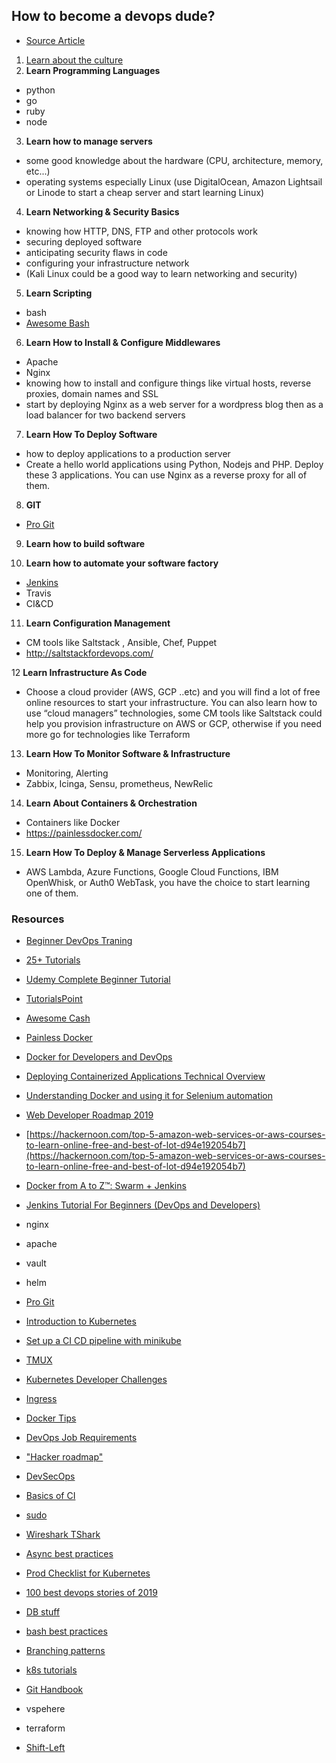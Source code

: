 ## How to become a devops dude?

- [Source Article](https://hackernoon.com/the-roadmap-to-become-a-devops-dude-from-server-to-serverless-dd97420f640e)

1. [Learn about the culture](https://medium.com/faun/the-15-point-devops-check-list-8cd2afb4a448)
2. **Learn Programming Languages**
  - python
  - go
  - ruby
  - node
3. **Learn how to manage servers**
  - some good knowledge about the hardware (CPU, architecture, memory, etc...)
  - operating systems especially Linux (use DigitalOcean, Amazon Lightsail or Linode to start a cheap server and start learning Linux)
4. **Learn Networking & Security Basics**
  - knowing how HTTP, DNS, FTP and other protocols work
  - securing deployed software
  - anticipating security flaws in code
  - configuring your infrastructure network
  - (Kali Linux could be a good way to learn networking and security)
  
5. **Learn Scripting**
  - bash
  - [Awesome Bash](https://github.com/awesome-lists/awesome-bash)
  
6.  **Learn How to Install & Configure Middlewares**
  - Apache
  - Nginx
  - knowing how to install and configure things like virtual hosts, reverse proxies, domain names and SSL 
  - start by deploying Nginx as a web server for a wordpress blog then as a load balancer for two backend servers
  
 7. **Learn How To Deploy Software**
 - how to deploy applications to a production server
 - Create a hello world applications using Python, Nodejs and PHP. Deploy these 3 applications. You can use Nginx as a reverse proxy for all of them.
 
8. **GIT**
  - [Pro Git](https://www.amazon.com/gp/product/1430218339/ref=as_li_tl?ie=UTF8&tag=eon01-20&camp=1789&creative=9325&linkCode=as2&creativeASIN=1430218339&linkId=5a10b59c9f9568691a9162ddc873532c)
  
9. **Learn how to build software**

10. **Learn how to automate your software factory**
  - [Jenkins](https://automationstepbystep.com/jenkins/) 
  - Travis
  - CI&CD
  
11. **Learn Configuration Management**

  - CM tools like Saltstack , Ansible, Chef, Puppet
  - http://saltstackfordevops.com/
  
12 **Learn Infrastructure As Code**
  - Choose a cloud provider (AWS, GCP ..etc) and you will find a lot of free online resources to start your infrastructure. You can also learn how to use “cloud managers” technologies, some CM tools like Saltstack could help you provision infrastructure on AWS or GCP, otherwise if you need more go for technologies like Terraform
  
13. **Learn How To Monitor Software & Infrastructure**
  - Monitoring, Alerting
  - Zabbix, Icinga, Sensu, prometheus, NewRelic

14. **Learn About Containers & Orchestration**
  - Containers like Docker
  - https://painlessdocker.com/
  
15. **Learn How To Deploy & Manage Serverless Applications**
  - AWS Lambda, Azure Functions, Google Cloud Functions, IBM OpenWhisk, or Auth0 WebTask, you have the choice to start learning one of them.
  
  


### Resources
- [Beginner DevOps Traning](https://www.guru99.com/devops-tutorial.html)
- [25+ Tutorials](https://www.softwaretestinghelp.com/devops-tutorials/)
- [Udemy Complete Beginner Tutorial](https://www.udemy.com/course/devops-docker-complete-guide-hands-on-with-practical/)
- [TutorialsPoint](https://www.tutorialspoint.com/devops_tutorials.htm)
- [Awesome Cash](https://github.com/awesome-lists/awesome-bash)
- [Painless Docker](https://painlessdocker.com/)
- [Docker for Developers and DevOps](https://www.udemy.com/course/docker-for-developers/?LSNPUBID=JVFxdTr9V80&ranEAID=JVFxdTr9V80&ranMID=39197&ranSiteID=JVFxdTr9V80-ytNnesxY2yJ.PFcgst2Nrw)
- [Deploying Containerized Applications Technical Overview](https://www.udemy.com/course/deploying-containerized-applications-technical-overview/?LSNPUBID=JVFxdTr9V80&ranEAID=JVFxdTr9V80&ranMID=39197&ranSiteID=JVFxdTr9V80-FKMS24hUfvowYikKiWuc6g)
- [Understanding Docker and using it for Selenium automation](udemy.com/course/understanding-docker-performing-selenium-automation/)
- [Web Developer Roadmap 2019](https://github.com/kamranahmedse/developer-roadmap#-devops-roadmap)
- [https://hackernoon.com/top-5-amazon-web-services-or-aws-courses-to-learn-online-free-and-best-of-lot-d94e192054b7](https://hackernoon.com/top-5-amazon-web-services-or-aws-courses-to-learn-online-free-and-best-of-lot-d94e192054b7)
- [Docker from A to Z™: Swarm + Jenkins](https://www.udemy.com/course/a-practical-guide-to-docker-swarm-and-jenkins/)
- [Jenkins Tutorial For Beginners (DevOps and Developers)](https://www.udemy.com/course/jenkins-tutorial-for-beginners-devops-and-developers/)
- nginx
- apache
- vault
- helm
- [Pro Git](https://www.amazon.com/gp/product/1430218339/ref=as_li_tl?ie=UTF8&tag=eon01-20&camp=1789&creative=9325&linkCode=as2&creativeASIN=1430218339&linkId=5a10b59c9f9568691a9162ddc873532c)

- [Introduction to Kubernetes](https://www.jeremyjordan.me/kubernetes/?utm_campaign=kaptain%20-%20The%20Best%20Distributed%20Systems%20Stories&utm_content=Faun%20%F0%9F%A6%88%20Kaptain%20%23193%3A%20Project%20Antrea%2C%20Container%20Platform%20Networking%20at%20Cruise%20%26%20KubeCon%202019%2C%20San%20Diego&utm_medium=email&utm_source=faun)
- [Set up a CI CD pipeline with minikube](https://medium.com/faun/set-up-a-ci-cd-pipeline-with-kubernetes-minikube-de2bacf7caab)
- [TMUX](https://linuxize.com/post/getting-started-with-tmux/)
- [Kubernetes Developer Challenges](https://medium.com/faun/more-than-just-a-developer-kubernetes-deployment-challenges-and-choosing-the-tools-to-address-8be3f0b8039a)
- [Ingress](https://medium.com/faun/securing-k8s-application-using-ingress-rule-nginx-ingress-controller-a819b0e11281)
- [Docker Tips](https://offby2.com/posts/001-docker-lesser-known-tips/?utm_campaign=Newsletter&utm_source=hs_email&utm_medium=email&utm_content=79809318&_hsenc=p2ANqtz-_rPx5gYJeg0AeXK1nGSiXLg08R_fLXEUvxcB46LfhrcUTi3IkxJU_1fZu6navz-44JHfvWPq9cWwywvQQ2S1X3iQYvNg&_hsmi=79809318)
- [DevOps Job Requirements](https://medium.com/faun/we-studied-requirements-for-20-top-paying-devops-jobs-heres-what-we-learned-32cd43442220)
- ["Hacker roadmap"](https://github.com/sundowndev/hacker-roadmap)
- [DevSecOps](https://research.g2.com/insights/what-is-devsecops-and-how-is-it-different-from-devops)
- [Basics of CI](https://medium.com/faun/the-basics-of-continuous-integration-delivery-with-10-most-popular-tools-to-use-9514231533f0)
- [sudo](https://aster.cloud/2019/12/17/what-you-probably-didnt-know-about-sudo/?utm_campaign=DevOpsLinks+-+Must-read+Stories+for+Aspiring+DevOps+Professional&utm_content=%F0%9F%90%AE+DevOpsLinks+%23201%3A+What+You+Probably+Didn%E2%80%99t+Know+About+Sudo%2C+Why+do+we+need+distributed+systems%3F+%26+AWS+Cost+Optimization+101&utm_medium=email&utm_source=faun)
- [Wireshark TShark](https://opensource.com/article/20/1/wireshark-linux-tshark?utm_campaign=DevOpsLinks+-+Must-read+Stories+for+Aspiring+DevOps+Professional&utm_content=%F0%9F%90%AE+DevOpsLinks+%23201%3A+What+You+Probably+Didn%E2%80%99t+Know+About+Sudo%2C+Why+do+we+need+distributed+systems%3F+%26+AWS+Cost+Optimization+101&utm_medium=email&utm_source=faun)
- [Async best practices](https://blog.risingstack.com/node-js-async-best-practices-avoiding-callback-hell-node-js-at-scale/)
- [Prod Checklist for Kubernetes](https://srcco.de/posts/web-service-on-kubernetes-production-checklist-2019.html?utm_campaign=Newsletter&utm_source=hs_email&utm_medium=email&utm_content=81302698&_hsenc=p2ANqtz-8ImK0TaWnqR2aXMY3OkkL27VZtnje0d2bXZBFSLvKYHlmwNFdraA6oPtrx09q-E4F-Wg2p-vzvsASLQFVrCEIH7yPNHA&_hsmi=81302745)
- [100 best devops stories of 2019](https://medium.com/faun/100-best-devops-stories-of-2019-faun-11d0c395cd75)
- [DB stuff](https://medium.com/@rakyll/things-i-wished-more-developers-knew-about-databases-2d0178464f78)
- [bash best practices](https://kvz.io/bash-best-practices.html?utm_campaign=DevOpsLinks+-+Must-read+Stories+for+Aspiring+DevOps+Professional&utm_content=%F0%9F%90%AE+DevOpsLinks+%23214%3A+The+Chaos+Engineering+Collection%2C+Moving+from+Microservices+to+Macroservices+%26+Kubernetes+vs+OpenShift&utm_medium=email&utm_source=faun)
- [Branching patterns](https://martinfowler.com/articles/branching-patterns.html?utm_campaign=Newsletter&utm_source=hs_email&utm_medium=email&utm_content=87032213&_hsenc=p2ANqtz-9z23ciHn5ZN732Ws2qDjHEav4gR8L2ix9QpBNgbhLr0bi00r1Ri4vumBm4-ScZ2ULVOur5bvKyRPD7HsDNHyyhpaQeEA&_hsmi=87032213)
- [k8s tutorials](https://techbeacon.com/enterprise-it/47-advanced-tutorials-mastering-kubernetes)
- [Git Handbook](https://guides.github.com/introduction/git-handbook/)
- vspehere
- terraform
- [Shift-Left](https://hackernoon.com/devsecops-shifting-left-and-shifting-right-m5do32zj?source=rss)
